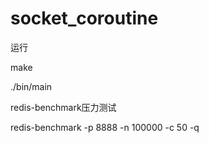 # socket_coroutine
运行

make

./bin/main

redis-benchmark压力测试

redis-benchmark -p 8888 -n 100000 -c 50 -q
